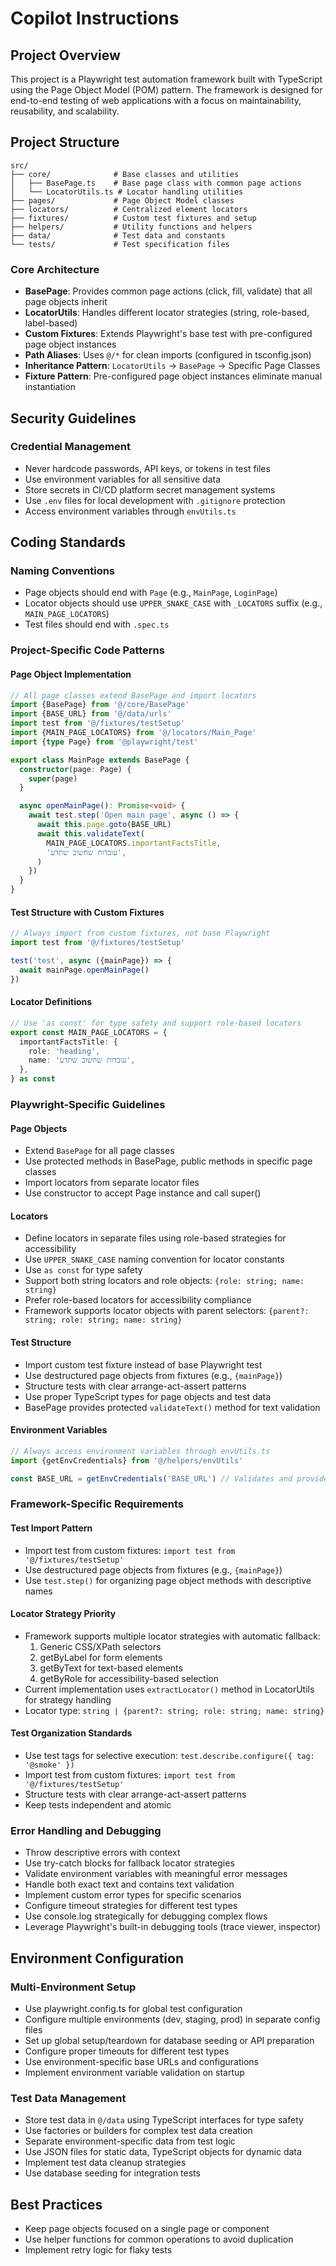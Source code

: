 # Copilot Instructions

## Project Overview

This project is a Playwright test automation framework built with TypeScript using the Page Object Model (POM) pattern. The framework is designed for end-to-end testing of web applications with a focus on maintainability, reusability, and scalability.

## Project Structure

```
src/
├── core/              # Base classes and utilities
│   ├── BasePage.ts    # Base page class with common page actions
│   └── LocatorUtils.ts # Locator handling utilities
├── pages/             # Page Object Model classes
├── locators/          # Centralized element locators
├── fixtures/          # Custom test fixtures and setup
├── helpers/           # Utility functions and helpers
├── data/              # Test data and constants
└── tests/             # Test specification files
```

### Core Architecture

- **BasePage**: Provides common page actions (click, fill, validate) that all page objects inherit
- **LocatorUtils**: Handles different locator strategies (string, role-based, label-based)
- **Custom Fixtures**: Extends Playwright's base test with pre-configured page object instances
- **Path Aliases**: Uses `@/*` for clean imports (configured in tsconfig.json)
- **Inheritance Pattern**: `LocatorUtils` → `BasePage` → Specific Page Classes
- **Fixture Pattern**: Pre-configured page object instances eliminate manual instantiation

## Security Guidelines

### Credential Management

- Never hardcode passwords, API keys, or tokens in test files
- Use environment variables for all sensitive data
- Store secrets in CI/CD platform secret management systems
- Use `.env` files for local development with `.gitignore` protection
- Access environment variables through `envUtils.ts`

## Coding Standards

### Naming Conventions

- Page objects should end with `Page` (e.g., `MainPage`, `LoginPage`)
- Locator objects should use `UPPER_SNAKE_CASE` with `_LOCATORS` suffix (e.g., `MAIN_PAGE_LOCATORS`)
- Test files should end with `.spec.ts`

### Project-Specific Code Patterns

#### Page Object Implementation

```typescript
// All page classes extend BasePage and import locators
import {BasePage} from '@/core/BasePage'
import {BASE_URL} from '@/data/urls'
import test from '@/fixtures/testSetup'
import {MAIN_PAGE_LOCATORS} from '@/locators/Main_Page'
import {type Page} from '@playwright/test'

export class MainPage extends BasePage {
  constructor(page: Page) {
    super(page)
  }

  async openMainPage(): Promise<void> {
    await test.step('Open main page', async () => {
      await this.page.goto(BASE_URL)
      await this.validateText(
        MAIN_PAGE_LOCATORS.importantFactsTitle,
        'עובדות שחשוב שתדע',
      )
    })
  }
}
```

#### Test Structure with Custom Fixtures

```typescript
// Always import from custom fixtures, not base Playwright
import test from '@/fixtures/testSetup'

test('test', async ({mainPage}) => {
  await mainPage.openMainPage()
})
```

#### Locator Definitions

```typescript
// Use 'as const' for type safety and support role-based locators
export const MAIN_PAGE_LOCATORS = {
  importantFactsTitle: {
    role: 'heading',
    name: 'עובדות שחשוב שתדע',
  },
} as const
```

### Playwright-Specific Guidelines

#### Page Objects

- Extend `BasePage` for all page classes
- Use protected methods in BasePage, public methods in specific page classes
- Import locators from separate locator files
- Use constructor to accept Page instance and call super()

#### Locators

- Define locators in separate files using role-based strategies for accessibility
- Use `UPPER_SNAKE_CASE` naming convention for locator constants
- Use `as const` for type safety
- Support both string locators and role objects: `{role: string; name: string}`
- Prefer role-based locators for accessibility compliance
- Framework supports locator objects with parent selectors: `{parent?: string; role: string; name: string}`

#### Test Structure

- Import custom test fixture instead of base Playwright test
- Use destructured page objects from fixtures (e.g., `{mainPage}`)
- Structure tests with clear arrange-act-assert patterns
- Use proper TypeScript types for page objects and test data
- BasePage provides protected `validateText()` method for text validation

#### Environment Variables

```typescript
// Always access environment variables through envUtils.ts
import {getEnvCredentials} from '@/helpers/envUtils'

const BASE_URL = getEnvCredentials('BASE_URL') // Validates and provides fallback
```

### Framework-Specific Requirements

#### Test Import Pattern

- Import test from custom fixtures: `import test from '@/fixtures/testSetup'`
- Use destructured page objects from fixtures (e.g., `{mainPage}`)
- Use `test.step()` for organizing page object methods with descriptive names

#### Locator Strategy Priority

- Framework supports multiple locator strategies with automatic fallback:
  1. Generic CSS/XPath selectors
  2. getByLabel for form elements
  3. getByText for text-based elements
  4. getByRole for accessibility-based selection
- Current implementation uses `extractLocator()` method in LocatorUtils for strategy handling
- Locator type: `string | {parent?: string; role: string; name: string}`

#### Test Organization Standards

- Use test tags for selective execution: `test.describe.configure({ tag: '@smoke' })`
- Import test from custom fixtures: `import test from '@/fixtures/testSetup'`
- Structure tests with clear arrange-act-assert patterns
- Keep tests independent and atomic

### Error Handling and Debugging

- Throw descriptive errors with context
- Use try-catch blocks for fallback locator strategies
- Validate environment variables with meaningful error messages
- Handle both exact text and contains text validation
- Implement custom error types for specific scenarios
- Configure timeout strategies for different test types
- Use console.log strategically for debugging complex flows
- Leverage Playwright's built-in debugging tools (trace viewer, inspector)

## Environment Configuration

### Multi-Environment Setup

- Use playwright.config.ts for global test configuration
- Configure multiple environments (dev, staging, prod) in separate config files
- Set up global setup/teardown for database seeding or API preparation
- Configure proper timeouts for different test types
- Use environment-specific base URLs and configurations
- Implement environment variable validation on startup

### Test Data Management

- Store test data in `@/data` using TypeScript interfaces for type safety
- Use factories or builders for complex test data creation
- Separate environment-specific data from test logic
- Use JSON files for static data, TypeScript objects for dynamic data
- Implement test data cleanup strategies
- Use database seeding for integration tests

## Best Practices

- Keep page objects focused on a single page or component
- Use helper functions for common operations to avoid duplication
- Implement retry logic for flaky tests
